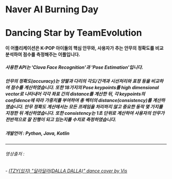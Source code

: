 # Naver AI Burning Day


# **Dancing Star**  by TeamEvolution


#### 이 어플리케이션은 K-POP 아이돌의 핵심 안무와, 사용자가 추는 안무의 정확도를 비교분석하여 점수를 측정해주는 어플입니다.
##### 사용한 API는 '__Clova Face Recognition__'과 '__Pose Estimation__'입니다. 

##### 안무의 정확도(accuracy)는 양팔과 다리의 각도/간격과 시선처리와 표정 등을 비교하여 점수를 계산하였습니다. 또한 18가지의 Pose keypoints를 high dimensional vector로 나타내어 각각 좌표 간의 distance를 계산한 뒤, 각 keypoints의 confidence에 따라 가중치를 부여하여 총 벡터의 distance(consistency)를 계산하였습니다. 안무 정확도 계산에서는 모든 프레임을 처리하지 않고 중요한 동작 몇 가지를 지정한 뒤 계산하였습니다. 또한 consistency는 1초 단위로 계산하여 사용자의 안무가 전반적으로 잘 진행이 되고 있는지를 수치로 측정하였습니다.

##### 개발언어 : Python, Java, Kotlin






-----------------------------------
###### 영상출처 : 
######  - [ITZY(있지) "달라달라(DALLA DALLA)" dance cover by Vis](https://www.youtube.com/watch?v=BwqrAn8YSpA)
